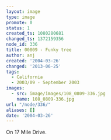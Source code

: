 ```yaml
---
layout: image
type: image
promote: 0
status: 1
created_ts: 1080280681
changed_ts: 1372159356
node_id: 336
title: 00809 - Funky tree
author: anj
created: '2004-03-26'
changed: '2013-06-25'
tags:
  - California
  - 2003/09 - September 2003
images:
  - src: image/images/108_0809-336.jpg
    name: 108_0809-336.jpg
url: "/node/336/"
aliases: []
date: '2004-03-26'
---
```

On 17 Mile Drive.
